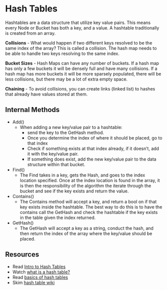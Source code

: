 # Hash Tables

Hashtables are a data structure that utilize key value pairs. This means every Node or Bucket has both a key, and a value. A hashtable traditionally is created from an array.

**Collisions** - What would happen if two different keys resolved to be the same index of the array? This is called a collision. The hash map needs to be able to handle two keys resolving to the same index.

**Bucket Sizes** - Hash Maps can have any number of buckets. If a hash map has only a few buckets it will be densely full and have many collisions. If a hash map has more buckets it will be more sparsely populated, there will be less collisions, but there may be a lot of extra empty space.

**Chaining** - To avoid collisions, you can create links (linked list) to hashes that already have values stored at them.

## Internal Methods

- Add()
  - When adding a new key/value pair to a hashtable:
    - send the key to the GetHash method.
    - Once you determine the index of where it should be placed, go to that index
    - Check if something exists at that index already, if it doesn’t, add it with the key/value pair.
    - If something does exist, add the new key/value pair to the data structure within that bucket.
- Find()
  - The Find takes in a key, gets the Hash, and goes to the index location specified. Once at the index location is found in the array, it is then the responsibility of the algorithm the iterate through the bucket and see if the key exists and return the value.
- Contains()
  - The Contains method will accept a key, and return a bool on if that key exists inside the hashtable. The best way to do this is to have the contains call the GetHash and check the hashtable if the key exists in the table given the index returned.
- GetHash()
  - The GetHash will accept a key as a string, conduct the hash, and then return the index of the array where the key/value should be placed.

## Resources

- Read [Intro to Hash Tables](https://codefellows.github.io/common_curriculum/data_structures_and_algorithms/Code_401/class-30/resources/Hashtables.html)
- Watch [what is a hash table?](https://www.youtube.com/watch?v=MfhjkfocRR0)
- Read [basics of hash tables](https://www.hackerearth.com/practice/data-structures/hash-tables/basics-of-hash-tables/tutorial/)
- Skim [hash table wiki](https://en.wikipedia.org/wiki/Hash_table)

